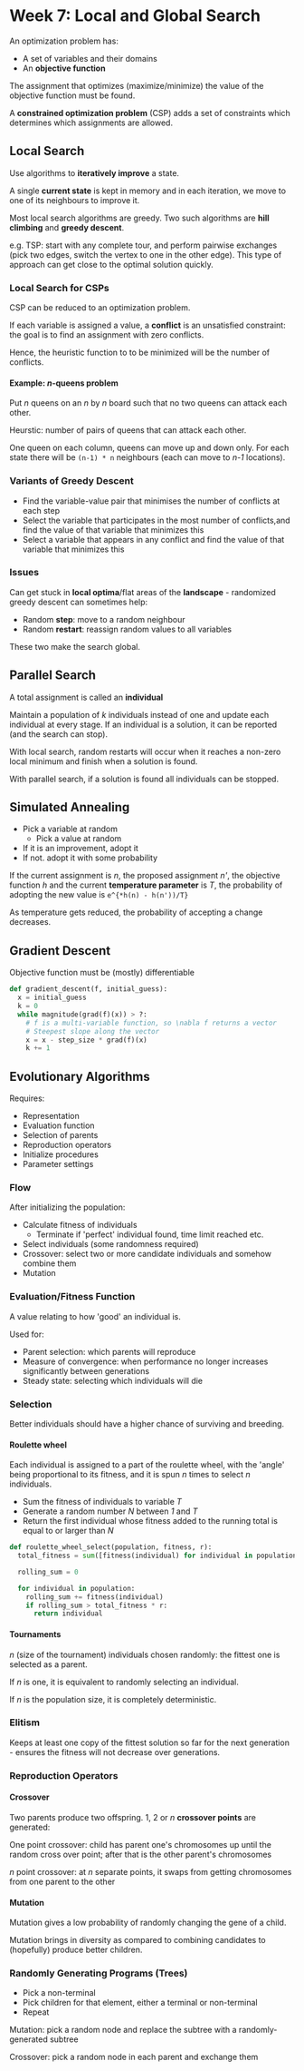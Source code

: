 # Week 7: Local and Global Search

An optimization problem has:

- A set of variables and their domains
- An **objective function**

The assignment that optimizes (maximize/minimize) the value of the objective function must be found.

A **constrained optimization problem** (CSP) adds a set of constraints which determines which assignments are allowed.

## Local Search

Use algorithms to **iteratively improve** a state.

A single **current state** is kept in memory and in each iteration, we move to one of its neighbours to improve it.

Most local search algorithms are greedy. Two such algorithms are **hill climbing** and **greedy descent**.

e.g. TSP: start with any complete tour, and perform pairwise exchanges (pick two edges, switch the vertex to one in the other edge). This type of approach can get close to the optimal solution quickly.

### Local Search for CSPs

CSP can be reduced to an optimization problem.

If each variable is assigned a value, a **conflict** is an unsatisfied constraint: the goal is to find an assignment with zero conflicts.

Hence, the heuristic function to to be minimized will be the number of conflicts.

#### Example: *n*-queens problem

Put *n* queens on an *n* by *n* board such that no two queens can attack each other.

Heurstic: number of pairs of queens that can attack each other.

One queen on each column, queens can move up and down only. For each state there will be `(n-1) * n` neighbours (each can move to *n-1* locations).

### Variants of Greedy Descent

- Find the variable-value pair that minimises the number of conflicts at each step
- Select the variable that participates in the most number of conflicts,and find the value of that variable that minimizes this
- Select a variable that appears in any conflict and find the value of that variable that minimizes this

### Issues

Can get stuck in **local optima**/flat areas of the **landscape** - randomized greedy descent can sometimes help:

- Random **step**: move to a random neighbour
- Random **restart**: reassign random values to all variables

These two make the search global.

## Parallel Search

A total assignment is called an **individual**

Maintain a population of *k* individuals instead of one and update each individual at every stage. If an individual is a solution, it can be reported (and the search can stop).

With local search, random restarts will occur when it reaches a non-zero local minimum and finish when a solution is found.

With parallel search, if a solution is found all individuals can be stopped.

## Simulated Annealing

- Pick a variable at random
  - Pick a value at random
- If it is an improvement, adopt it
- If not. adopt it with some probability

If the current assignment is *n*, the proposed assignment *n'*, the objective function *h* and the current **temperature parameter** is *T*, the probability of adopting the new value is `e^{*h(n) - h(n'))/T}`

As temperature gets reduced, the probability of accepting a change decreases.

## Gradient Descent

Objective function must be (mostly) differentiable

```python
def gradient_descent(f, initial_guess):
  x = initial_guess
  k = 0
  while magnitude(grad(f)(x)) > ?:
    # f is a multi-variable function, so \nabla f returns a vector
    # Steepest slope along the vector
    x = x - step_size * grad(f)(x)
    k += 1
```

## Evolutionary Algorithms

Requires:

- Representation
- Evaluation function
- Selection of parents
- Reproduction operators
- Initialize procedures
- Parameter settings

### Flow

After initializing the population:

- Calculate fitness of individuals
  - Terminate if 'perfect' individual found, time limit reached etc.
- Select individuals (some randomness required)
- Crossover: select two or more candidate individuals and somehow combine them
- Mutation

### Evaluation/Fitness Function

A value relating to how 'good' an individual is.

Used for:

- Parent selection: which parents will reproduce
- Measure of convergence: when performance no longer increases significantly between generations
- Steady state: selecting which individuals will die

### Selection

Better individuals should have a higher chance of surviving and breeding.

#### Roulette wheel

Each individual is assigned to a part of the roulette wheel, with the 'angle' being proportional to its fitness, and it is spun *n* times to select *n* individuals.

- Sum the fitness of individuals to variable *T*
- Generate a random number *N* between *1* and *T*
- Return the first individual whose fitness added to the running total is equal to or larger than *N*

```python
def roulette_wheel_select(population, fitness, r):
  total_fitness = sum([fitness(individual) for individual in population])

  rolling_sum = 0

  for individual in population:
    rolling_sum += fitness(individual)
    if rolling_sum > total_fitness * r:
      return individual
```

#### Tournaments

*n* (size of the tournament) individuals chosen randomly: the fittest one is selected as a parent.

If *n* is one, it is equivalent to randomly selecting an individual.

If *n* is the population size, it is completely deterministic.

### Elitism

Keeps at least one copy of the fittest solution so far for the next generation - ensures the fitness will not decrease over generations.

### Reproduction Operators

#### Crossover

Two parents produce two offspring. 1, 2 or *n* **crossover points** are generated:

One point crossover: child has parent one's chromosomes up until the random cross over point; after that is the other parent's chromosomes

*n* point crossover: at *n* separate points, it swaps from getting chromosomes from one parent to the other

#### Mutation

Mutation gives a low probability of randomly changing the gene of a child.

Mutation brings in diversity as compared to combining candidates to (hopefully) produce better children.

### Randomly Generating Programs (Trees)

- Pick a non-terminal
- Pick children for that element, either a terminal or non-terminal
- Repeat

Mutation: pick a random node and replace the subtree with a randomly-generated subtree

Crossover: pick a random node in each parent and exchange them





